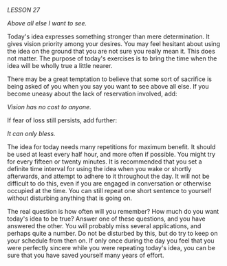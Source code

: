 *LESSON 27*

*Above all else I want to see.*

Today's idea expresses something stronger than mere determination. It gives vision priority among your desires. You may feel hesitant about using the idea on the ground that you are not sure you really mean it. This does not matter. The purpose of today's exercises is to bring the time when the idea will be wholly true a little nearer.

There may be a great temptation to believe that some sort of sacrifice is being asked of you when you say you want to see above all else. If you become uneasy about the lack of reservation involved, add:

_Vision has no cost to anyone._

If fear of loss still persists, add further:

_It can only bless._

The idea for today needs many repetitions for maximum benefit. It should be used at least every half hour, and more often if possible. You might try for every fifteen or twenty minutes. It is recommended that you set a definite time interval for using the idea when you wake or shortly afterwards, and attempt to adhere to it throughout the day. It will not be difficult to do this, even if you are engaged in conversation or otherwise occupied at the time. You can still repeat one short sentence to yourself without disturbing anything that is going on.

The real question is how often will you remember? How much do you want today's idea to be true? Answer one of these questions, and you have answered the other. You will probably miss several applications, and perhaps quite a number. Do not be disturbed by this, but do try to keep on your schedule from then on. If only once during the day you feel that you were perfectly sincere while you were repeating today's idea, you can be sure that you have saved yourself many years of effort.